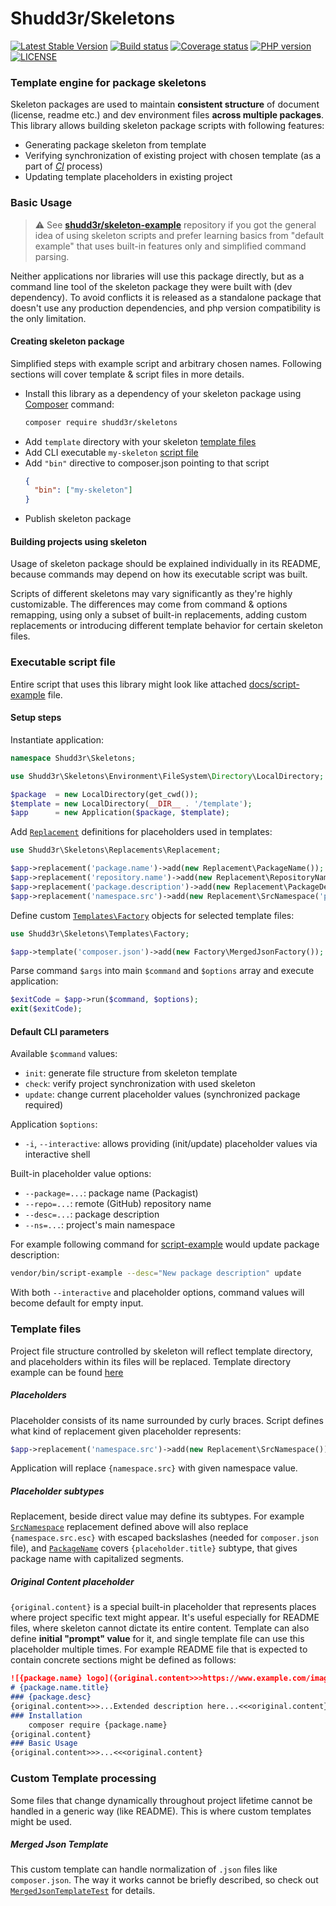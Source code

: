 # Shudd3r/Skeletons
[![Latest Stable Version](https://poser.pugx.org/shudd3r/skeletons/version)](https://packagist.org/packages/shudd3r/skeletons)
[![Build status](https://github.com/shudd3r/skeletons/workflows/build/badge.svg)](https://github.com/shudd3r/skeletons/actions)
[![Coverage status](https://coveralls.io/repos/github/shudd3r/skeletons/badge.svg?branch=develop)](https://coveralls.io/github/shudd3r/skeletons?branch=develop)
[![PHP version](https://img.shields.io/packagist/php-v/shudd3r/skeletons.svg)](https://packagist.org/packages/shudd3r/skeletons)
[![LICENSE](https://img.shields.io/github/license/shudd3r/skeletons.svg?color=blue)](LICENSE)
### Template engine for package skeletons

Skeleton packages are used to maintain **consistent structure**
of document (license, readme etc.) and dev environment files
**across multiple packages**. This library allows building
skeleton package scripts with following features:
- Generating package skeleton from template
- Verifying synchronization of existing project with chosen
  template (as a part of [_CI_](https://en.wikipedia.org/wiki/Continuous_integration) process)
- Updating template placeholders in existing project

### Basic Usage
> :warning: See [**shudd3r/skeleton-example**](https://github.com/shudd3r/skeleton-example)
> repository if you got the general idea of using skeleton scripts
> and prefer learning basics from "default example" that uses built-in
> features only and simplified command parsing.

Neither applications nor libraries will use this package directly,
but as a command line tool of the skeleton package they were built
with (dev dependency). To avoid conflicts it is released as a
standalone package that doesn't use any production dependencies,
and php version compatibility is the only limitation.

#### Creating skeleton package
Simplified steps with example script and arbitrary chosen names.
Following sections will cover template & script files in more details.
- Install this library as a dependency of your skeleton package
  using [Composer](https://getcomposer.org/) command:
  ```bash
  composer require shudd3r/skeletons
  ```
- Add `template` directory with your skeleton [template files](#template-files)
- Add CLI executable `my-skeleton` [script file](#executable-script-file)
- Add `"bin"` directive to composer.json pointing to that script
  ```json
  {
    "bin": ["my-skeleton"]
  }
  ```
- Publish skeleton package

#### Building projects using skeleton
Usage of skeleton package should be explained individually in
its README, because commands may depend on how its executable
script was built.

Scripts of different skeletons may vary significantly as
they're highly customizable. The differences may come from
command & options remapping, using only a subset of built-in
replacements, adding custom replacements or introducing
different template behavior for certain skeleton files.

### Executable script file
Entire script that uses this library might look like
attached [docs/script-example](docs/script-example) file.

#### Setup steps
Instantiate application:
```php
namespace Shudd3r\Skeletons;

use Shudd3r\Skeletons\Environment\FileSystem\Directory\LocalDirectory;

$package  = new LocalDirectory(get_cwd());
$template = new LocalDirectory(__DIR__ . '/template');
$app      = new Application($package, $template);
```

Add [`Replacement`](src/Replacements/Replacement.php) definitions
for placeholders used in templates:
```php
use Shudd3r\Skeletons\Replacements\Replacement;

$app->replacement('package.name')->add(new Replacement\PackageName());
$app->replacement('repository.name')->add(new Replacement\RepositoryName('package.name'));
$app->replacement('package.description')->add(new Replacement\PackageDescription('package.name'));
$app->replacement('namespace.src')->add(new Replacement\SrcNamespace('package.name'));
```

Define custom [`Templates\Factory`](src/Templates/Factory.php)
objects for selected template files:
```php
use Shudd3r\Skeletons\Templates\Factory;

$app->template('composer.json')->add(new Factory\MergedJsonFactory());
```
Parse command `$args` into main `$command` and `$options` array
and execute application:
```php
$exitCode = $app->run($command, $options);
exit($exitCode);
```

#### Default CLI parameters
Available `$command` values:
- `init`: generate file structure from skeleton template
- `check`: verify project synchronization with used skeleton
- `update`: change current placeholder values (synchronized package required)

Application `$options`:
- `-i`, `--interactive`: allows providing (init/update) placeholder values
  via interactive shell

Built-in placeholder value options:
- `--package=...`: package name (Packagist)
- `--repo=...`: remote (GitHub) repository name
- `--desc=...`: package description
- `--ns=...`: project's main namespace

For example following command for [script-example](docs/script-example)
would update package description:
```bash
vendor/bin/script-example --desc="New package description" update
```
With both `--interactive` and placeholder options,
command values will become default for empty input.

### Template files
Project file structure controlled by skeleton will
reflect template directory, and placeholders within
its files will be replaced.
Template directory example can be found [here](tests/Fixtures/example-files/template)

##### Placeholders
Placeholder consists of its name surrounded by curly braces.
Script defines what kind of replacement given placeholder
represents:
```php
$app->replacement('namespace.src')->add(new Replacement\SrcNamespace());
```
Application will replace `{namespace.src}` with given namespace value.

##### Placeholder subtypes
Replacement, beside direct value may define its subtypes.
For example [`SrcNamespace`](src/Replacements/Replacement/SrcNamespace.php)
replacement defined above will also replace `{namespace.src.esc}`
with escaped backslashes (needed for `composer.json` file),
and [`PackageName`](src/Replacements/Replacement/PackageName.php)
covers `{placeholder.title}` subtype, that gives package name
with capitalized segments.

##### Original Content placeholder
`{original.content}` is a special built-in placeholder that
represents places where project specific text might appear.
It's useful especially for README files, where skeleton cannot
dictate its entire content.
Template can also define **initial "prompt" value** for it, and
single template file can use this placeholder multiple times.
For example README file that is expected to contain concrete
sections might be defined as follows:
```markdown
![{package.name} logo]({original.content>>>https://www.example.com/images/default-logo.png<<<original.content})
# {package.name.title}
### {package.desc}
{original.content>>>...Extended description here...<<<original.content}
### Installation
    composer require {package.name}
{original.content}
### Basic Usage
{original.content>>>...<<<original.content}
```

### Custom Template processing
Some files that change dynamically throughout project lifetime
cannot be handled in a generic way (like README).
This is where custom templates might be used.

##### Merged Json Template
This custom template can handle normalization of `.json` files
like `composer.json`. The way it works cannot be briefly described,
so check out [`MergedJsonTemplateTest`](tests/Templates/Template/MergedJsonTemplateTest.php)
for details.
